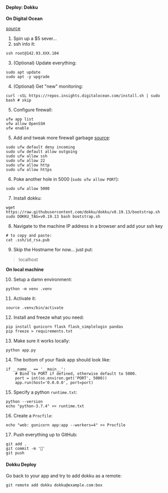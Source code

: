 #### Deploy: Dokku

**On Digital Ocean**

[source](https://www.linode.com/docs/applications/containers/deploy-a-flask-application-with-dokku/)

1. Spin up a $5 sever...
2. ssh into it:

```
ssh root@142.93.XXX.104
```

3. (Optional) Update everything:

```
sudo apt update
sudo apt -y upgrade
```

4. (Optional) Get "new" monitoring:

```
curl -sSL https://repos.insights.digitalocean.com/install.sh | sudo bash # skip
```

5. Configure firewall:

````
ufw app list
ufw allow OpenSSH
ufw enable
````

5. Add and tweak more firewall garbage [source](https://www.digitalocean.com/community/tutorials/how-to-set-up-a-firewall-with-ufw-on-ubuntu-18-04):

```
sudo ufw default deny incoming
sudo ufw default allow outgoing
sudo ufw allow ssh
sudo ufw allow 22
sudo ufw allow http 
sudo ufw allow https
```

6. Poke another hole in 5000 (`sudo ufw allow PORT`):   

```
sudo ufw allow 5000
```

7. Install dokku:

```
wget https://raw.githubusercontent.com/dokku/dokku/v0.19.13/bootstrap.sh
sudo DOKKU_TAG=v0.19.13 bash bootstrap.sh
```

8. Navigate to the machine IP address in a browser and add your ssh key

```
# to copy and paste:
cat .ssh/id_rsa.pub
```

9. Skip the Hostname for now... just put:

> localhost 



**On local machine**

10. Setup a damn environment:

```
python -m venv .venv
```

11. Activate it:

```
source .venv/bin/activate
```

12. Install and freeze what you need:

```
pip install gunicorn flask flask_simplelogin pandas
pip freeze > requirements.txt
```

13. Make sure it works locally:

```
python app.py
```

14. The bottom of your flask app should look like:

```
if __name__ == '__main__':
    # Bind to PORT if defined, otherwise default to 5000.
    port = int(os.environ.get('PORT', 5000))
    app.run(host='0.0.0.0', port=port)
```

15. Specify a python `runtime.txt`:

```
python --version
echo "python-3.7.4" >> runtime.txt
```

16. Create a `Procfile`:

```
echo "web: gunicorn app:app --workers=4" >> Procfile
```

17. Push everything up to GitHub:

```
git add .
git commit -m '🚀'
git push
```





#### Dokku Deploy



Go back to your app and try to add dokku as a remote:

```
git remote add dokku dokku@example.com:box
```





